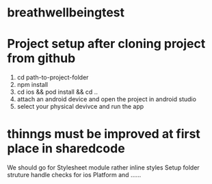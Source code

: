 # breathwellbeingtest

# Project setup after cloning project from github 
1. cd path-to-project-folder
2. npm install
3. cd ios && pod install && cd ..
4. attach an android device and open the project in android studio
5. select your physical devivce and run the app



# thinngs must be improved at first place in sharedcode

We should go for Stylesheet module rather inline styles
Setup folder struture
handle checks for ios Platform and ......
